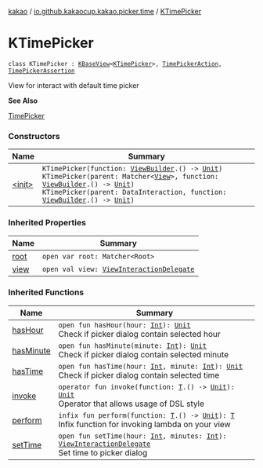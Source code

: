 [kakao](../../index.md) / [io.github.kakaocup.kakao.picker.time](../index.md) / [KTimePicker](./index.md)

# KTimePicker

`class KTimePicker : `[`KBaseView`](../../io.github.kakaocup.kakao.common.views/-k-base-view/index.md)`<`[`KTimePicker`](./index.md)`>, `[`TimePickerAction`](../-time-picker-action/index.md)`, `[`TimePickerAssertion`](../-time-picker-assertion/index.md)

View for interact with default time picker

**See Also**

[TimePicker](https://developer.android.com/reference/android/widget/TimePicker.html)

### Constructors

| Name | Summary |
|---|---|
| [&lt;init&gt;](-init-.md) | `KTimePicker(function: `[`ViewBuilder`](../../io.github.kakaocup.kakao.common.builders/-view-builder/index.md)`.() -> `[`Unit`](https://kotlinlang.org/api/latest/jvm/stdlib/kotlin/-unit/index.html)`)`<br>`KTimePicker(parent: Matcher<`[`View`](https://developer.android.com/reference/android/view/View.html)`>, function: `[`ViewBuilder`](../../io.github.kakaocup.kakao.common.builders/-view-builder/index.md)`.() -> `[`Unit`](https://kotlinlang.org/api/latest/jvm/stdlib/kotlin/-unit/index.html)`)`<br>`KTimePicker(parent: DataInteraction, function: `[`ViewBuilder`](../../io.github.kakaocup.kakao.common.builders/-view-builder/index.md)`.() -> `[`Unit`](https://kotlinlang.org/api/latest/jvm/stdlib/kotlin/-unit/index.html)`)` |

### Inherited Properties

| Name | Summary |
|---|---|
| [root](../../io.github.kakaocup.kakao.common.views/-k-base-view/root.md) | `open var root: Matcher<Root>` |
| [view](../../io.github.kakaocup.kakao.common.views/-k-base-view/view.md) | `open val view: `[`ViewInteractionDelegate`](../../io.github.kakaocup.kakao.delegate/-view-interaction-delegate/index.md) |

### Inherited Functions

| Name | Summary |
|---|---|
| [hasHour](../-time-picker-assertion/has-hour.md) | `open fun hasHour(hour: `[`Int`](https://kotlinlang.org/api/latest/jvm/stdlib/kotlin/-int/index.html)`): `[`Unit`](https://kotlinlang.org/api/latest/jvm/stdlib/kotlin/-unit/index.html)<br>Check if picker dialog contain selected hour |
| [hasMinute](../-time-picker-assertion/has-minute.md) | `open fun hasMinute(minute: `[`Int`](https://kotlinlang.org/api/latest/jvm/stdlib/kotlin/-int/index.html)`): `[`Unit`](https://kotlinlang.org/api/latest/jvm/stdlib/kotlin/-unit/index.html)<br>Check if picker dialog contain selected minute |
| [hasTime](../-time-picker-assertion/has-time.md) | `open fun hasTime(hour: `[`Int`](https://kotlinlang.org/api/latest/jvm/stdlib/kotlin/-int/index.html)`, minute: `[`Int`](https://kotlinlang.org/api/latest/jvm/stdlib/kotlin/-int/index.html)`): `[`Unit`](https://kotlinlang.org/api/latest/jvm/stdlib/kotlin/-unit/index.html)<br>Check if picker dialog contain selected time |
| [invoke](../../io.github.kakaocup.kakao.common.views/-k-base-view/invoke.md) | `operator fun invoke(function: `[`T`](../../io.github.kakaocup.kakao.common.views/-k-base-view/index.md#T)`.() -> `[`Unit`](https://kotlinlang.org/api/latest/jvm/stdlib/kotlin/-unit/index.html)`): `[`Unit`](https://kotlinlang.org/api/latest/jvm/stdlib/kotlin/-unit/index.html)<br>Operator that allows usage of DSL style |
| [perform](../../io.github.kakaocup.kakao.common.views/-k-base-view/perform.md) | `infix fun perform(function: `[`T`](../../io.github.kakaocup.kakao.common.views/-k-base-view/index.md#T)`.() -> `[`Unit`](https://kotlinlang.org/api/latest/jvm/stdlib/kotlin/-unit/index.html)`): `[`T`](../../io.github.kakaocup.kakao.common.views/-k-base-view/index.md#T)<br>Infix function for invoking lambda on your view |
| [setTime](../-time-picker-action/set-time.md) | `open fun setTime(hour: `[`Int`](https://kotlinlang.org/api/latest/jvm/stdlib/kotlin/-int/index.html)`, minutes: `[`Int`](https://kotlinlang.org/api/latest/jvm/stdlib/kotlin/-int/index.html)`): `[`ViewInteractionDelegate`](../../io.github.kakaocup.kakao.delegate/-view-interaction-delegate/index.md)<br>Set time to picker dialog |
